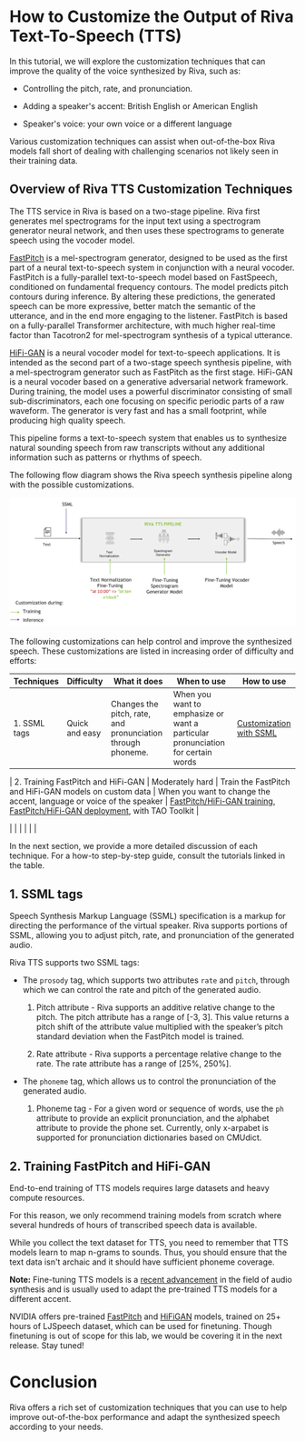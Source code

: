 # How to Customize the Output of Riva Text-To-Speech (TTS)


In this tutorial, we will explore the customization techniques that can improve the quality of the voice synthesized by Riva, such as:


- Controlling the pitch, rate, and pronunciation.

- Adding a speaker's accent: British English or American English

- Speaker's voice: your own voice or a different language


Various customization techniques can assist when out-of-the-box Riva models fall short of dealing with challenging scenarios not likely seen in their training data.

## Overview of Riva TTS Customization Techniques


The TTS service in Riva is based on a two-stage pipeline. Riva first generates mel spectrograms for the input text using a spectrogram generator neural network, and then uses these spectrograms to generate speech using the vocoder model. 


[FastPitch](https://arxiv.org/pdf/2006.06873.pdf) is a mel-spectrogram generator, designed to be used as the first part of a neural text-to-speech system in conjunction with a neural vocoder. FastPitch is a fully-parallel text-to-speech model based on FastSpeech, conditioned on fundamental frequency contours. The model predicts pitch contours during inference. By altering these predictions, the generated speech can be more expressive, better match the semantic of the utterance, and in the end more engaging to the listener. FastPitch is based on a fully-parallel Transformer architecture, with much higher real-time factor than Tacotron2 for mel-spectrogram synthesis of a typical utterance.

[HiFi-GAN](https://arxiv.org/pdf/2010.05646.pdf) is a neural vocoder model for text-to-speech applications. It is intended as the second part of a two-stage speech synthesis pipeline, with a mel-spectrogram generator such as FastPitch as the first stage. HiFi-GAN is a neural vocoder based on a generative adversarial network framework. During training, the model uses a powerful discriminator consisting of small sub-discriminators, each one focusing on specific periodic parts of a raw waveform. The generator is very fast and has a small footprint, while producing high quality speech. 


This pipeline forms a text-to-speech system that enables us to synthesize natural sounding speech from raw transcripts without any additional information such as patterns or rhythms of speech.

The following flow diagram shows the Riva speech synthesis pipeline along with the possible customizations.


![Riva TTS pipeline](./imgs/riva-tts-customizations.png "Riva TTS Pipeline")


The following customizations can help control and improve the synthesized speech. These customizations are listed in increasing order of difficulty and efforts:


| Techniques                        | Difficulty      | What it does                                              | When to use                                                                    | How to use                                                                                                                                                                                 |
|-----------------------------------|-----------------|-----------------------------------------------------------|--------------------------------------------------------------------------------|--------------------------------------------------------------------------------------------------------------------------------------------------------------------------------------------|
| 1. SSML tags                    | Quick and easy  | Changes the pitch, rate, and pronunciation through phoneme.           | When you want to emphasize or want a particular pronunciation for certain words | [Customization with SSML](https://github.com/nvidia-riva/tutorials/blob/dev/22.05/tts-python-advanced-customization-with-ssml.ipynb)                           |

| 2. Training FastPitch and HiFi-GAN  | Moderately hard | Train the FastPitch and HiFi-GAN models on custom data | When you want to change the accent, language or voice of the speaker           | [FastPitch/HiFi-GAN training](https://github.com/nvidia-riva/tutorials/blob/dev/22.05/tts-python-advanced-pretrain-tts-tao-training.ipynb), [FastPitch/HiFi-GAN deployment](https://github.com/nvidia-riva/tutorials/blob/dev/22.05/tts-python-advanced-pretrain-tts-tao-deployment.ipynb), with TAO Toolkit |

|                                   |                 |                                                           |                                                                                |                                                                                                                                                                                            |

In the next section, we provide a more detailed discussion of each technique. For a how-to step-by-step guide, consult the tutorials linked in the table.


## 1. SSML tags
Speech Synthesis Markup Language (SSML) specification is a markup for directing the performance of the virtual speaker. Riva supports portions of SSML, allowing you to adjust pitch, rate, and pronunciation of the generated audio.

Riva TTS supports two SSML tags:

- The `prosody` tag, which supports two attributes `rate` and `pitch`, through which we can control the rate and pitch of the generated audio.
    1. Pitch attribute - 
    Riva supports an additive relative change to the pitch. The pitch attribute has a range of [-3, 3]. This value returns a pitch shift of the attribute value multiplied with the speaker’s pitch standard deviation when the FastPitch model is trained. 

    2. Rate attribute -
    Riva supports a percentage relative change to the rate. The rate attribute has a range of [25%, 250%].

- The `phoneme` tag, which allows us to control the pronunciation of the generated audio.
    1. Phoneme tag -
    For a given word or sequence of words, use the `ph` attribute to provide an explicit pronunciation, and the alphabet attribute to provide the phone set. Currently, only x-arpabet is supported for pronunciation dictionaries based on CMUdict.


## 2. Training FastPitch and HiFi-GAN


End-to-end training of TTS models requires large datasets and heavy compute resources. 

For this reason, we only recommend training models from scratch where several hundreds of hours of transcribed speech data is available.

While you collect the text dataset for TTS, you need to remember that TTS models learn to map n-grams to sounds. Thus, you should ensure that the text data isn't archaic and it should have sufficient phoneme coverage.

**Note:** Fine-tuning TTS models is a [recent advancement](https://paarthneekhara.github.io/tlfortts/) in the field of audio synthesis and is usually used to adapt the pre-trained TTS models for a different accent.

NVIDIA offers pre-trained [FastPitch](https://catalog.ngc.nvidia.com/orgs/nvidia/teams/tao/models/speechsynthesis_english_fastpitch) and [HiFiGAN](https://catalog.ngc.nvidia.com/orgs/nvidia/teams/tao/models/speechsynthesis_hifigan) models, trained on 25+ hours of LJSpeech dataset, which can be used for finetuning. Though finetuning is out of scope for this lab, we would be covering it in the next release. Stay tuned!

# Conclusion

Riva offers a rich set of customization techniques that you can use to help improve out-of-the-box performance and adapt the synthesized speech according to your needs.


